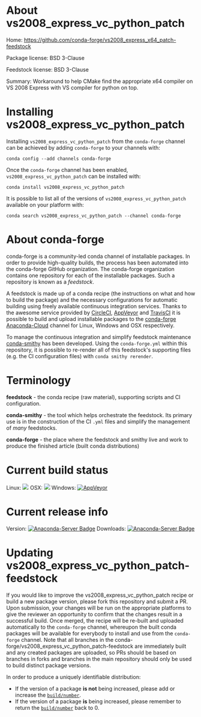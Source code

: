 About vs2008_express_vc_python_patch
====================================

Home: https://github.com/conda-forge/vs2008_express_x64_patch-feedstock

Package license: BSD 3-Clause

Feedstock license: BSD 3-Clause

Summary: Workaround to help CMake find the appropriate x64 compiler on VS 2008 Express with VS compiler for python on top.



Installing vs2008_express_vc_python_patch
=========================================

Installing `vs2008_express_vc_python_patch` from the `conda-forge` channel can be achieved by adding `conda-forge` to your channels with:

```
conda config --add channels conda-forge
```

Once the `conda-forge` channel has been enabled, `vs2008_express_vc_python_patch` can be installed with:

```
conda install vs2008_express_vc_python_patch
```

It is possible to list all of the versions of `vs2008_express_vc_python_patch` available on your platform with:

```
conda search vs2008_express_vc_python_patch --channel conda-forge
```



About conda-forge
=================

conda-forge is a community-led conda channel of installable packages.
In order to provide high-quality builds, the process has been automated into the
conda-forge GitHub organization. The conda-forge organization contains one repository
for each of the installable packages. Such a repository is known as a *feedstock*.

A feedstock is made up of a conda recipe (the instructions on what and how to build
the package) and the necessary configurations for automatic building using freely
available continuous integration services. Thanks to the awesome service provided by
[CircleCI](https://circleci.com/), [AppVeyor](http://www.appveyor.com/)
and [TravisCI](https://travis-ci.org/) it is possible to build and upload installable
packages to the [conda-forge](https://anaconda.org/conda-forge)
[Anaconda-Cloud](http://docs.anaconda.org/) channel for Linux, Windows and OSX respectively.

To manage the continuous integration and simplify feedstock maintenance
[conda-smithy](http://github.com/conda-forge/conda-smithy) has been developed.
Using the ``conda-forge.yml`` within this repository, it is possible to re-render all of
this feedstock's supporting files (e.g. the CI configuration files) with ``conda smithy rerender``.


Terminology
===========

**feedstock** - the conda recipe (raw material), supporting scripts and CI configuration.

**conda-smithy** - the tool which helps orchestrate the feedstock.
                   Its primary use is in the construction of the CI ``.yml`` files
                   and simplify the management of *many* feedstocks.

**conda-forge** - the place where the feedstock and smithy live and work to
                  produce the finished article (built conda distributions)

Current build status
====================

Linux: ![](https://cdn.rawgit.com/conda-forge/conda-smithy/90845bba35bec53edac7a16638aa4d77217a3713/conda_smithy/static/disabled.svg)
OSX: ![](https://cdn.rawgit.com/conda-forge/conda-smithy/90845bba35bec53edac7a16638aa4d77217a3713/conda_smithy/static/disabled.svg)
Windows: [![AppVeyor](https://ci.appveyor.com/api/projects/status/github/conda-forge/vs2008_express_vc_python_patch-feedstock?svg=True)](https://ci.appveyor.com/project/conda-forge/vs2008-express-vc-python-patch-feedstock/branch/master)

Current release info
====================
Version: [![Anaconda-Server Badge](https://anaconda.org/conda-forge/vs2008_express_vc_python_patch/badges/version.svg)](https://anaconda.org/conda-forge/vs2008_express_vc_python_patch)
Downloads: [![Anaconda-Server Badge](https://anaconda.org/conda-forge/vs2008_express_vc_python_patch/badges/downloads.svg)](https://anaconda.org/conda-forge/vs2008_express_vc_python_patch)


Updating vs2008_express_vc_python_patch-feedstock
=================================================

If you would like to improve the vs2008_express_vc_python_patch recipe or build a new
package version, please fork this repository and submit a PR. Upon submission,
your changes will be run on the appropriate platforms to give the reviewer an
opportunity to confirm that the changes result in a successful build. Once
merged, the recipe will be re-built and uploaded automatically to the
`conda-forge` channel, whereupon the built conda packages will be available for
everybody to install and use from the `conda-forge` channel.
Note that all branches in the conda-forge/vs2008_express_vc_python_patch-feedstock are
immediately built and any created packages are uploaded, so PRs should be based
on branches in forks and branches in the main repository should only be used to
build distinct package versions.

In order to produce a uniquely identifiable distribution:
 * If the version of a package **is not** being increased, please add or increase
   the [``build/number``](http://conda.pydata.org/docs/building/meta-yaml.html#build-number-and-string).
 * If the version of a package **is** being increased, please remember to return
   the [``build/number``](http://conda.pydata.org/docs/building/meta-yaml.html#build-number-and-string)
   back to 0.
